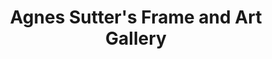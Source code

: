 ---
title: "Agnes Sutter's Frame and Art Gallery"
url: /bowling-green/agnes-sutters-frame-and-art-gallery/
shop: art
---